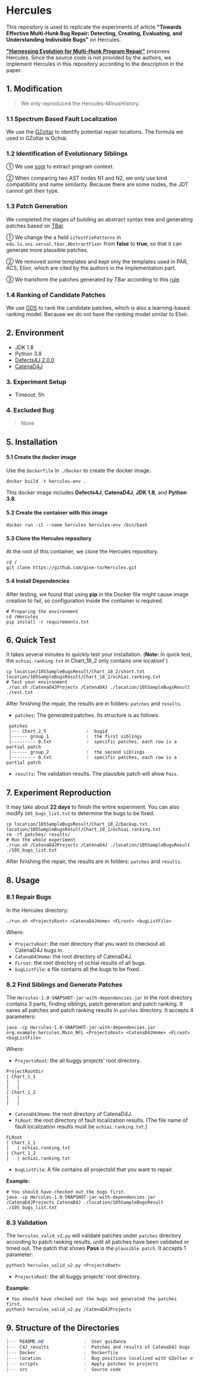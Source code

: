 # Hercules

This repository is used to replicate the experiments of article **"Towards Effective Multi-Hunk Bug Repair: Detecting, Creating, Evaluating, and Understanding Indivisible Bugs"** on Hercules. 

**["Harnessing Evolution for Multi-Hunk Program Repair"](https://ieeexplore.ieee.org/document/8812131)** proposes Hercules. Since the source code is not provided by the authors, we implement Hercules in this repository according to the description in the paper.



## 1. Modification

> We only reproduced the Hercules-MinusHistory.

### 1.1 Spectrum Based Fault Localization

We use the [GZoltar](https://github.com/GZoltar/gzoltar) to identify potential repair locations. The formula we used in GZoltar is Ochiai.

### 1.2 Identification of Evolutionary Siblings

① We use [soot](https://github.com/soot-oss/soot) to extract program context.

② When comparing two AST nodes N1 and N2, we only use kind compatibility and name similarity. Because there are some nodes, the JDT cannot get their type. 

### 1.3 Patch Generation

We completed the stages of building an abstract syntax tree and generating patches based on [TBar](https://github.com/TruX-DTF/TBar). 

① We change the a field ```isTestFixPatterns``` in ```edu.lu.uni.serval.tbar.AbstractFixer``` from **false** to **true**, so that it can generate more plausible patches.

② We removed some templates and kept only the templates used in PAR, ACS, Elixir, which are cited by the authors in the Implementation part.

③ We transform the patches generated by TBar according to this [rule](./rules.md).

### 1.4 Ranking of Candidate Patches

We use [ODS](https://dl.acm.org/doi/10.1109/TSE.2021.3071750) to rank the candidate patches, which is also a learning-based ranking model. Because we do not have the ranking model similar to Elixir.



## 2. Environment

- JDK 1.8
- Python 3.8
- [Defects4J 2.0.0](https://github.com/rjust/defects4j)
- [CatenaD4J](https://github.com/universetraveller/CatenaD4J)



### 3. Experiment Setup

- Timeout: 5h



### 4. Excluded Bug

> None



## 5. Installation

#### 5.1 Create the docker image

Use the `Dockerfile` in `./Docker` to create the docker image.

```shell
docker build -t hercules-env .
```

This docker image includes **Defects4J**, **CatenaD4J**, **JDK 1.8**, and **Python 3.8**.

#### 5.2 Create the container with this image

```shell
docker run -it --name hercules hercules-env /bin/bash
```

#### 5.3 Clone the Hercules repository

At the root of this container, we clone the Hercules repository.

```shell
cd /
git clone https://github.com/give-to/Hercules.git
```

#### 5.4 Install Dependencies

After testing, we found that using **pip** in the Docker file might cause image creation to fail, so configuration inside the container is required.

```shell
# Preparing the environment
cd /Hercules
pip install -r requirements.txt
```



## 6. Quick Test

It takes several minutes to quickly test your installation. (**Note:** In quick test, the `ochiai.ranking.txt` in Chart_18_2 only contains one location! )

```shell
cp location/105SampleBugsResult/Chart_18_2/short.txt location/105SampleBugsResult/Chart_18_2/ochiai.ranking.txt
# Test your environment
./run.sh /CatenaD4JProjects /CatenaD4J ./location/105SampleBugsResult ./test.txt
```

After finishing the repair, the results are in folders: `patches` and `results`.

- `patches`: The generated patches. Its structure is as follows:

```
 patches
 |--- Chart_2_5               :  bugid
 |------ group_1              :  the first siblings
 |--------- 0.txt             :  specific patches, each row is a partial patch
 |------ group_2              :  the second siblings
 |--------- 0.txt             :  specific patches, each row is a partial patch
```

- `results`: The validation results. The plausible patch will show `Pass`.



## 7. Experiment Reproduction

It may take about **22 days** to finish the entire experiment. You can also modify `105_bugs_list.txt` to determine the bugs to be fixed.

``` shell
cp location/105SampleBugsResult/Chart_18_2/backup.txt location/105SampleBugsResult/Chart_18_2/ochiai.ranking.txt
rm -rf patches/ results/
# Run the whole experiment
./run.sh /CatenaD4JProjects /CatenaD4J ./location/105SampleBugsResult ./105_bugs_list.txt
```

After finishing the repair, the results are in folders: `patches` and `results`.



## 8. Usage

### 8.1 Repair Bugs

In the Hercules directory:

```shell
./run.sh <ProjectsRoot> <CatenaD4JHome> <FLroot> <bugListFile>
```

Where:

- `ProjectsRoot`: the root directory that you want to checkout all CatenaD4J bugs in.
- `CatenaD4JHome`: the root directory of CatenaD4J. 
- `FLroot`: the root directory of ochiai results of all bugs.
- `bugListFile`: a file contains all the bugs to be fixed.

### 8.2 Find Siblings and Generate Patches

The `Hercules-1.0-SNAPSHOT-jar-with-dependencies.jar` in the root directory contains 3 parts, finding siblings, patch generation and patch ranking. It saves all patches and patch ranking results in `patches` directory. It accepts 4 parameters:

```shell
java -cp Hercules-1.0-SNAPSHOT-jar-with-dependencies.jar org.example.hercules.Main_NFL <ProjectsRoot> <CatenaD4JHome> <FLroot> <bugListFile>
```

Where:

- `ProjectsRoot`: the all buggy projects' root directory. 

```
ProjectRootDir
| Chart_1_1
|	| 
|	|
| Chart_1_2
|	|
|	|
```

- `CatenaD4JHome`: the root directory of CatenaD4J. 
- `FLRoot`: the root directory of fault localization results. (The file name of fault localization results must be `ochiai.ranking.txt`.)

```
FLRoot
| Chart_1_1
|	| ochiai.ranking.txt
| Chart_1_2
|	| ochiai.ranking.txt
```

- `bugListFile`: A file contains all projectsId that you want to repair.

**Example:**

```shell
# You should have checked out the bugs first.
java -cp Hercules-1.0-SNAPSHOT-jar-with-dependencies.jar /CatenaD4JProjects CatenaD4J ./location/105SampleBugsResult ./105_bugs_list.txt
```

### 8.3 Validation

The `hercules_valid_v2.py` will validate patches under `patches` directory according to patch ranking results, until all patches have been validated or timed out. The patch that shows **Pass** is the `plausible patch`. It accepts 1 parameter:

```
python3 hercules_valid_v2.py <ProjectsRoot>
```

- `ProjectsRoot`: the all buggy projects' root directory. 

**Example:**

```shell
# You should have checked out the bugs and generated the patches first.
python3 hercules_valid_v2.py /CatenaD4JProjects
```



## 9. Structure of the Directories

 ```powershell
 |--- README.md               :  User guidance
 |--- C4J_results             :  Patches and results of CatenaD4J bugs
 |--- Docker                  :  Dockerfile
 |--- location                :  Bug positions localized with GZoltar of CatenaD4J bugs
 |--- scripts                 :  Apply patches to projects
 |--- src                     :  Source code
 ```







